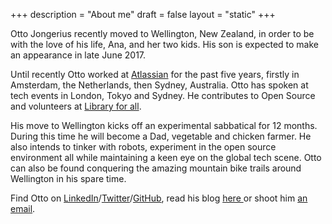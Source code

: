 +++
description = "About me"
draft = false
layout = "static"
+++

Otto Jongerius recently moved to Wellington, New Zealand, in order to be with the love of his life,
 Ana, and her two kids.  His son is expected to make an appearance in late June 2017.

Until recently Otto worked at <a href=http://www.atlassian.com>Atlassian</a> for the past five years, firstly in
 Amsterdam, the Netherlands, then Sydney, Australia. Otto has spoken at tech events in London, Tokyo and Sydney.
He contributes to Open Source and volunteers at <a href=http://www.libraryforall.org>Library for all</a>.

His move to Wellington kicks off an experimental sabbatical for 12 months.  During this time he will become a Dad,
vegetable and chicken farmer.  He also intends to tinker with robots, experiment in the open source environment all while
 maintaining a keen eye on the global tech scene. 
Otto can also be found conquering the amazing mountain bike trails around Wellington in his spare time.

Find Otto on [LinkedIn](https://www.linkedin.com/in/ottojongerius)/[Twitter](https://twitter.com/xzu)/[GitHub](https://github.com/ojongerius), read his blog <a href="/post"> here </a> or shoot him <a href="mailto:otto+blog@0tt0.net">an email</a>.